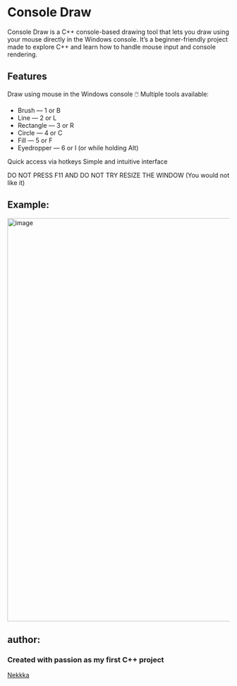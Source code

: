 # Console Draw

Console Draw is a C++ console-based drawing tool that lets you draw using your mouse directly in the Windows console.
It’s a beginner-friendly project made to explore C++ and learn how to handle mouse input and console rendering.

  ## Features

Draw using mouse in the Windows console 🖱️
Multiple tools available:

-  Brush — 1 or B 
-  Line — 2 or L
-  Rectangle — 3 or R
-  Circle — 4 or C
-  Fill — 5 or F
-  Eyedropper — 6 or I (or while holding Alt)

Quick access via hotkeys
Simple and intuitive interface

DO NOT PRESS F11 AND DO NOT TRY RESIZE THE WINDOW (You would not like it)

## Example:

<img width="1200" height="914" alt="image" src="https://github.com/user-attachments/assets/9e3b8a08-bd98-4fe6-b104-d918df9d674e" />

## author:

### Created with passion as my first C++ project

[Nekkka](url)
